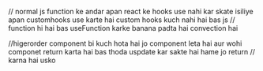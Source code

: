 // normal js function ke andar apan react ke hooks use nahi kar skate isiliye apan customhooks use karte hai custom hooks kuch nahi hai bas js
// function hi hai bas useFunction karke banana padta hai convection hai 

//higerorder component bi kuch hota hai jo component leta hai aur wohi componet return karta hai bas thoda uspdate kar sakte hai hame jo return 
// karna hai usko 